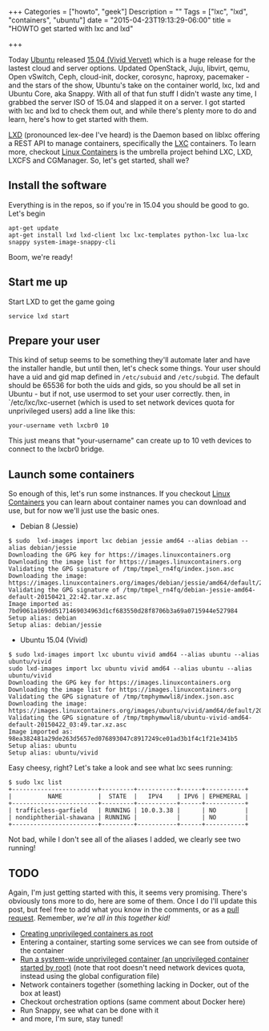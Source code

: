 +++
Categories = ["howto", "geek"]
Description = ""
Tags = ["lxc", "lxd", "containers", "ubuntu"]
date = "2015-04-23T19:13:29-06:00"
title = "HOWTO get started with lxc and lxd"

+++

Today [Ubuntu](https://ubuntu.com) released [15.04 (Vivid Vervet)](https://wiki.ubuntu.com/VividVervet/ReleaseNotes) which is a huge release for the lastest cloud and server options. Updated OpenStack, Juju, libvirt, qemu, Open vSwitch, Ceph, cloud-init, docker, corosync, haproxy, pacemaker - and the stars of the show, Ubuntu's take on the container world, lxc, lxd and Ubuntu Core, aka Snappy. With all of that fun stuff I didn't waste any time, I grabbed the server ISO of 15.04 and slapped it on a server. I got started with lxc and lxd to check them out, and while there's plenty more to do and learn, here's how to get started with them.

<!--more-->

[LXD](https://github.com/lxc/lxd) (pronounced lex-dee I've heard) is the Daemon based on liblxc offering a REST API to manage containers, specifically the [LXC](https://github.com/lxc/lxc) containers. To learn more, checkout [Linux Containers](https://linuxcontainers.org) is the umbrella project behind LXC, LXD, LXCFS and CGManager. So, let's get started, shall we?

## Install the software

Everything is in the repos, so if you're in 15.04 you should be good to go. Let's begin

```
apt-get update
apt-get install lxd lxd-client lxc lxc-templates python-lxc lua-lxc snappy system-image-snappy-cli
```

Boom, we're ready!

## Start me up

Start LXD to get the game going

```
service lxd start
```

## Prepare your user

This kind of setup seems to be something they'll automate later and have the installer handle, but until then, let's check some things. Your user should have a uid and gid map defined in `/etc/subuid` and `/etc/subgid`. The default should be 65536 for both the uids and gids, so you should be all set in Ubuntu - but if not, use usermod to set your user correctly. then, in `/etc/lxc/lxc-usernet (which is used to set network devices quota for unprivileged users) add a line like this:

```
your-username veth lxcbr0 10
```

This just means that "your-username" can create up to 10 veth devices to connect to the lxcbr0 bridge.

## Launch some containers

So enough of this, let's run some instnances. If you checkout [Linux Containers](https://linuxcontainers.org) you can learn about container names you can download and use, but for now we'll just use the basic ones.

* Debian 8 (Jessie)

```
$ sudo  lxd-images import lxc debian jessie amd64 --alias debian --alias debian/jessie
Downloading the GPG key for https://images.linuxcontainers.org
Downloading the image list for https://images.linuxcontainers.org
Validating the GPG signature of /tmp/tmpel_rn4fq/index.json.asc
Downloading the image: https://images.linuxcontainers.org/images/debian/jessie/amd64/default/20150421_22:42/lxd.tar.xz
Validating the GPG signature of /tmp/tmpel_rn4fq/debian-jessie-amd64-default-20150421_22:42.tar.xz.asc
Image imported as: 7bd9061a169dd5171469034963d1cf683550d28f8706b3a69a0715944e527984
Setup alias: debian
Setup alias: debian/jessie
```

* Ubuntu 15.04 (Vivid)

```
$ sudo lxd-images import lxc ubuntu vivid amd64 --alias ubuntu --alias ubuntu/vivid
sudo lxd-images import lxc ubuntu vivid amd64 --alias ubuntu --alias ubuntu/vivid
Downloading the GPG key for https://images.linuxcontainers.org
Downloading the image list for https://images.linuxcontainers.org
Validating the GPG signature of /tmp/tmphymwwli8/index.json.asc
Downloading the image: https://images.linuxcontainers.org/images/ubuntu/vivid/amd64/default/20150422_03:49/lxd.tar.xz
Validating the GPG signature of /tmp/tmphymwwli8/ubuntu-vivid-amd64-default-20150422_03:49.tar.xz.asc
Image imported as: 98ea382481a29de263d5657ed076893047c8917249ce01ad3b1f4c1f21e341b5
Setup alias: ubuntu
Setup alias: ubuntu/vivid
```

Easy cheesy, right? Let's take a look and see what lxc sees running:

```
$ sudo lxc list
+------------------------+---------+-----------+------+-----------+
|          NAME          |  STATE  |   IPV4    | IPV6 | EPHEMERAL |
+------------------------+---------+-----------+------+-----------+
| trafficless-garfield   | RUNNING | 10.0.3.38 |      | NO        |
| nondiphtherial-shawana | RUNNING |           |      | NO        |
+------------------------+---------+-----------+------+-----------+
```

Not bad, while I don't see all of the aliases I added, we clearly see two running! 

## TODO

Again, I'm just getting started with this, it seems very promising. There's obviously tons more to do, here are some of them. Once I do I'll update this post, but feel free to add what you know in the comments, or as a [pull request](https://github.com/philcryer/fak3r.com/pulls). Remember, _we're all in this together kid!_

* [Creating unprivileged containers as root](https://linuxcontainers.org/lxc/getting-started/)
* Entering a container, starting some services we can see from outside of the container
* [Run a system-wide unprivileged container (an unprivileged container started by root)](https://linuxcontainers.org/lxc/getting-started/) (note that root doesn't need network devices quota, instead using the global configuration file)
* Network containers together (something lacking in Docker, out of the box at least)
* Checkout orchestration options (same comment about Docker here)
* Run Snappy, see what can be done with it
* and more, I'm sure, stay tuned!
